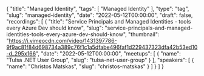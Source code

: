 {
  "title": "Managed Identity",
  "tags": [
    "Managed Identity"
  ],
  "type": "tag",
  "slug": "managed-identity",
  "date": "2022-05-12T00:00:00",
  "draft": false,
  "recordings": [
    {
      "title": "Service Principals and Managed Identities - tools every Azure Dev should know",
      "slug": "service-principals-and-managed-identities-tools-every-azure-dev-should-know",
      "thumbnail": "https://i.vimeocdn.com/video/1431397786-9f9ac81f84d698734a389c76f1c1a5dfabe496faf1d229437323dfa42b53ed10-d_295x166",
      "date": "2022-05-12T00:00:00",
      "meetups": [
        {
          "name": "Tulsa .NET User Group",
          "slug": "tulsa-net-user-group"
        }
      ],
      "speakers": [
        {
          "name": "Christos Matskas",
          "slug": "christos-matskas"
        }
      ]
    }
  ]
}